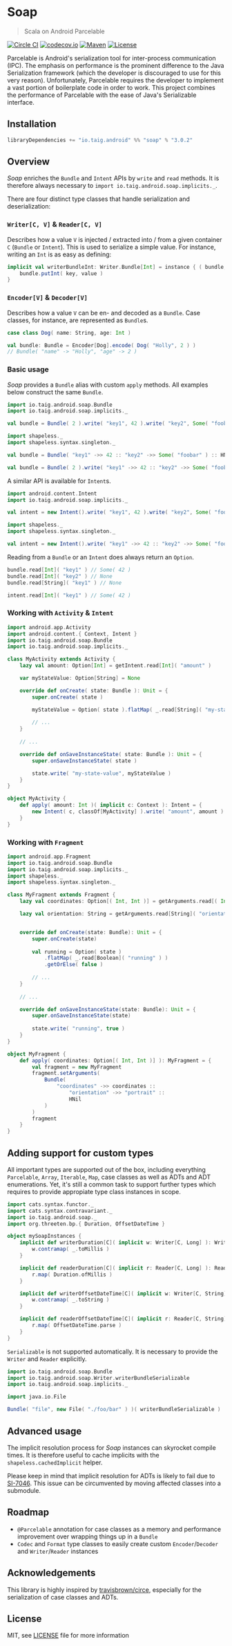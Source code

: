 # Soap

> Scala on Android Parcelable

[![Circle CI](https://circleci.com/gh/Taig/Soap/tree/master.svg?style=shield)](https://circleci.com/gh/Taig/Soap/tree/master)
[![codecov.io](https://codecov.io/github/Taig/Soap/coverage.svg?branch=master)](https://codecov.io/github/Taig/Soap?branch=master)
[![Maven](https://img.shields.io/maven-central/v/io.taig.android/soap_2.11.svg)](http://search.maven.org/#artifactdetails%7Cio.taig.android%7Csoap_2.11%7C3.0.2%7Caar)
[![License](https://img.shields.io/badge/license-MIT-blue.svg)](https://raw.githubusercontent.com/Taig/Soap/master/LICENSE)

Parcelable is Android's serialization tool for inter-process communication (IPC). The emphasis on performance is the prominent difference to the Java Serialization framework (which the developer is discouraged to use for this very reason). Unfortunately, Parcelable requires the developer to implement a vast portion of boilerplate code in order to work. This project combines the performance of Parcelable with the ease of Java's Serializable interface.

## Installation

````scala
libraryDependencies += "io.taig.android" %% "soap" % "3.0.2"
````

## Overview

*Soap* enriches the `Bundle` and `Intent` APIs by `write` and `read` methods. It is therefore always necessary to `import io.taig.android.soap.implicits._`.

There are four distinct type classes that handle serialization and deserialization:

### `Writer[C, V]` & `Reader[C, V]`  

Describes how a value `V` is injected / extracted into / from a given container `C` (`Bundle` or `Intent`). This is used to serialize a simple value. For instance, writing an `Int` is as easy as defining:

````scala
implicit val writerBundleInt: Writer.Bundle[Int] = instance { ( bundle, key, value ) =>
    bundle.putInt( key, value )
}
````

### `Encoder[V]` & `Decoder[V]` 

Describes how a value `V` can be en- and decoded as a `Bundle`. Case classes, for instance, are represented as `Bundle`s.

````scala
case class Dog( name: String, age: Int )

val bundle: Bundle = Encoder[Dog].encode( Dog( "Holly", 2 ) )
// Bundle( "name" -> "Holly", "age" -> 2 )
````

### Basic usage

*Soap* provides a `Bundle` alias with custom `apply` methods. All examples below construct the same `Bundle`.

````scala
import io.taig.android.soap.Bundle
import io.taig.android.soap.implicits._

val bundle = Bundle( 2 ).write( "key1", 42 ).write( "key2", Some( "foobar" ) )

import shapeless._
import shapeless.syntax.singleton._

val bundle = Bundle( "key1" ->> 42 :: "key2" ->> Some( "foobar" ) :: HNil )

val bundle = Bundle( 2 ).write( "key1" ->> 42 :: "key2" ->> Some( "foobar" ) :: HNil )
````

A similar API is available for `Intent`s.

````scala
import android.content.Intent
import io.taig.android.soap.implicits._

val intent = new Intent().write( "key1", 42 ).write( "key2", Some( "foobar" ) )

import shapeless._
import shapeless.syntax.singleton._

val intent = new Intent().write( "key1" ->> 42 :: "key2" ->> Some( "foobar" ) :: HNil )
````

Reading from a `Bundle` or an `Intent` does always return an `Option`.

````scala
bundle.read[Int]( "key1" ) // Some( 42 )
bundle.read[Int]( "key2" ) // None
bundle.read[String]( "key1" ) // None

intent.read[Int]( "key1" ) // Some( 42 )
````

### Working with `Activity` & `Intent`

````scala
import android.app.Activity
import android.content.{ Context, Intent }
import io.taig.android.soap.Bundle
import io.taig.android.soap.implicits._

class MyActivity extends Activity {
    lazy val amount: Option[Int] = getIntent.read[Int]( "amount" )

    var myStateValue: Option[String] = None

    override def onCreate( state: Bundle ): Unit = {
        super.onCreate( state )

        myStateValue = Option( state ).flatMap( _.read[String]( "my-state-value" ) )
        
        // ...
    }
    
    // ...

    override def onSaveInstanceState( state: Bundle ): Unit = {
        super.onSaveInstanceState( state )

        state.write( "my-state-value", myStateValue )
    }
}

object MyActivity {
    def apply( amount: Int )( implicit c: Context ): Intent = {
        new Intent( c, classOf[MyActivity] ).write( "amount", amount )
    }
}
````

### Working with `Fragment`

````scala
import android.app.Fragment
import io.taig.android.soap.Bundle
import io.taig.android.soap.implicits._
import shapeless._
import shapeless.syntax.singleton._

class MyFragment extends Fragment {
    lazy val coordinates: Option[( Int, Int )] = getArguments.read[( Int, Int )]( "coordinates" )

    lazy val orientation: String = getArguments.read[String]( "orientation" ).get


    override def onCreate(state: Bundle): Unit = {
        super.onCreate(state)
        
        val running = Option( state )
            .flatMap( _.read[Boolean]( "running" ) )
            .getOrElse( false )
        
        // ...
    }
    
    // ...

    override def onSaveInstanceState(state: Bundle): Unit = {
        super.onSaveInstanceState(state)
        
        state.write( "running", true )
    }
}

object MyFragment {
    def apply( coordinates: Option[( Int, Int )] ): MyFragment = {
        val fragment = new MyFragment
        fragment.setArguments(
            Bundle(
                "coordinates" ->> coordinates ::
                    "orientation" ->> "portrait" ::
                    HNil
            )
        )
        fragment
    }
}
````

## Adding support for custom types

All important types are supported out of the box, including everything `Parcelable`, `Array`, `Iterable`, `Map`, case classes as well as ADTs and ADT enumerations. Yet, it's still a common task to support further types which requires to provide appropiate type class instances in scope.

````scala
import cats.syntax.functor._
import cats.syntax.contravariant._
import io.taig.android.soap._
import org.threeten.bp.{ Duration, OffsetDateTime }

object mySoapInstances {
    implicit def writerDuration[C]( implicit w: Writer[C, Long] ): Writer[C, Duration] = {
        w.contramap( _.toMillis )
    }

    implicit def readerDuration[C]( implicit r: Reader[C, Long] ): Reader[C, Duration] = {
        r.map( Duration.ofMillis )
    }

    implicit def writerOffsetDateTime[C]( implicit w: Writer[C, String] ): Writer[C, OffsetDateTime] = {
        w.contramap( _.toString )
    }

    implicit def readerOffsetDateTime[C]( implicit r: Reader[C, String] ): Reader[C, OffsetDateTime] = {
        r.map( OffsetDateTime.parse )
    }
}
````

`Serializable` is not supported automatically. It is necessary to provide the `Writer` and `Reader` explicitly.

````scala
import io.taig.android.soap.Bundle
import io.taig.android.soap.Writer.writerBundleSerializable
import io.taig.android.soap.implicits._

import java.io.File

Bundle( "file", new File( "./foo/bar" ) )( writerBundleSerializable )
````

## Advanced usage

The implicit resolution process for *Soap* instances can skyrocket compile times. It is therefore useful to cache implicits with the `shapeless.cachedImplicit` helper.

Please keep in mind that implicit resolution for ADTs is likely to fail due to [SI-7046][3]. This issue can be circumvented by moving affected classes into a submodule.

## Roadmap

- `@Parcelable` annotation for case classes as a memory and performance improvement over wrapping things up in a `Bundle`
- `Codec` and `Format` type classes to easily create custom `Encoder`/`Decoder` and `Writer`/`Reader` instances

## Acknowledgements

This library is highly inspired by [travisbrown/circe][2], especially for the serialization of case classes and ADTs.

## License

MIT, see [LICENSE][1] file for more information

[1]: https://raw.githubusercontent.com/Taig/Soap/master/LICENSE
[2]: https://github.com/travisbrown/circe/
[3]: https://issues.scala-lang.org/browse/SI-7046
